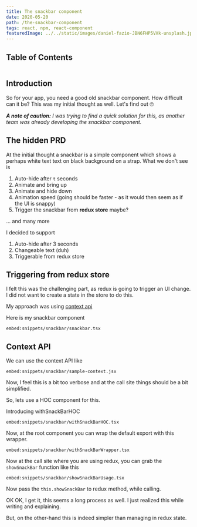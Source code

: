 ```yaml
---
title: The snackbar component
date: 2020-05-20
path: /the-snackbar-component
tags: react, npm, react-component
featuredImage: ../../static/images/daniel-fazio-JBN6FHP5VXk-unsplash.jpg
---
```



## Table of Contents

```toc
```

## Introduction 

So for your app, you need a good old snackbar component. How difficult can it be? This was my initial thought as well.
Let's find out 🙄

*__A note of caution:__ I was trying to find a quick solution for this, as another team was already developing the snackbar component.*

## The hidden PRD

At the initial thought a snackbar is a simple component which shows a perhaps white text text on black background on a strap. What we don't see is

1. Auto-hide after `t` seconds
2. Animate and bring up
3. Animate and hide down
4. Animation speed (going should be faster - as it would then seem as if the UI is snappy)
5. Trigger the snackbar from **redux store** maybe?

... and many more

I decided to support
1. Auto-hide after 3 seconds
2. Changeable text (duh)
3. Triggerable from redux store

## Triggering from redux store

I felt this was the challenging part, as redux is going to trigger an UI change. I did not want to create a state in the store to do this. 

My approach was using [context api](https://reactjs.org/docs/context.html)

Here is my snackbar component

`embed:snippets/snackbar/snackbar.tsx`

## Context API

We can use the context API like

`embed:snippets/snackbar/sample-context.jsx`

Now, I feel this is a bit too verbose and at the call site things should be a bit simplified. 

So, lets use a HOC component for this.

Introducing withSnackBarHOC

`embed:snippets/snackbar/withSnackBarHOC.tsx`

Now, at the root component you can wrap the default export with this wrapper.

`embed:snippets/snackbar/withSnackBarWrapper.tsx`

Now at the call site where you are using redux, you can grab the `showSnackBar` function like this

`embed:snippets/snackbar/showSnackBarUsage.tsx`

Now pass the `this.showSnackBar` to redux method, while calling.

OK OK, I get it, this seems a long process as well. I just realized this while writing and explaining.

But, on the other-hand this is indeed simpler than managing in redux state.

